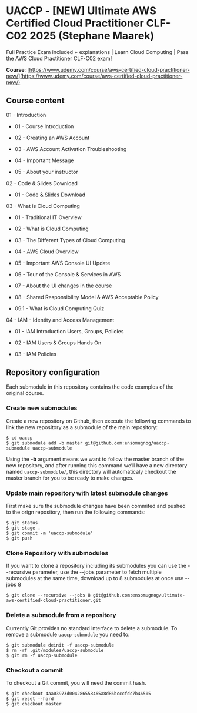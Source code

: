 # UACCP - [NEW] Ultimate AWS Certified Cloud Practitioner CLF-C02 2025 (Stephane Maarek)

Full Practice Exam included + explanations | Learn Cloud Computing | Pass the AWS Cloud Practitioner CLF-C02 exam!

**Course**: [https://www.udemy.com/course/aws-certified-cloud-practitioner-new/](https://www.udemy.com/course/aws-certified-cloud-practitioner-new/)

## Course content

01 - Introduction

- 01 - Course Introduction

- 02 - Creating an AWS Account

- 03 - AWS Account Activation Troubleshooting

- 04 - Important Message

- 05 - About your instructor

02 - Code & Slides Download

- 01 - Code & Slides Download

03 - What is Cloud Computing

- 01 - Traditional IT Overview

- 02 - What is Cloud Computing

- 03 - The Different Types of Cloud Computing

- 04 - AWS Cloud Overview

- 05 - Important AWS Console UI Update

- 06 - Tour of the Console & Services in AWS

- 07 - About the UI changes in the course

- 08 - Shared Responsibility Model & AWS Acceptable Policy

- 09.1 - What is Cloud Computing Quiz

04 - IAM - Identity and Access Management

- 01 - IAM Introduction Users, Groups, Policies

- 02 - IAM Users & Groups Hands On

- 03 - IAM Policies

## Repository configuration
Each submodule in this repository contains the code examples of the original course.

### Create new submodules
Create a new repository on Github, then execute the following commands to link the new repository as a submodule of the main repository:

```
$ cd uaccp
$ git submodule add -b master git@github.com:ensomugnog/uaccp-submodule uaccp-submodule
```

Using the **-b** argument means we want to follow the master branch of the new repository, and after running this command we’ll have a new directory named `uaccp-submodule/`, this directory will automaticaly checkout the master branch for you to be ready to make changes.

### Update main repository with latest submodule changes
First make sure the submodule changes have been commited and pushed to the orign repository, then run the following commands:

```
$ git status
$ git stage .
$ git commit -m 'uaccp-submodule'
$ git push
```

### Clone Repository with submodules
If you want to clone a repository including its submodules you can use the --recursive parameter, use the --jobs parameter to fetch multiple submodules at the same time, download up to 8 submodules at once use --jobs 8

```
$ git clone --recursive --jobs 8 git@github.com:ensomugnog/ultimate-aws-certified-cloud-practitioner.git
```

### Delete a submodule from a repository
Currently Git provides no standard interface to delete a submodule. To remove a submodule `uaccp-submodule` you need to:

```
$ git submodule deinit -f uaccp-submodule
$ rm -rf .git/modules/uaccp-submodule
$ git rm -f uaccp-submodule
```

### Checkout a commit
To checkout a Git commit, you will need the commit hash.

```
$ git checkout 4aa03973d004286558465a8d86bcccfdc7b46505
$ git reset --hard
$ git checkout master
```